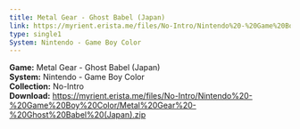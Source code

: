 ```yaml
---
title: Metal Gear - Ghost Babel (Japan)
link: https://myrient.erista.me/files/No-Intro/Nintendo%20-%20Game%20Boy%20Color/Metal%20Gear%20-%20Ghost%20Babel%20(Japan).zip
type: single1
System: Nintendo - Game Boy Color
---
```

<b>Game:</b> Metal Gear - Ghost Babel (Japan)<br>
<b>System:</b> Nintendo - Game Boy Color<br>
<b>Collection:</b> No-Intro<br>
<b>Download:</b> https://myrient.erista.me/files/No-Intro/Nintendo%20-%20Game%20Boy%20Color/Metal%20Gear%20-%20Ghost%20Babel%20(Japan).zip